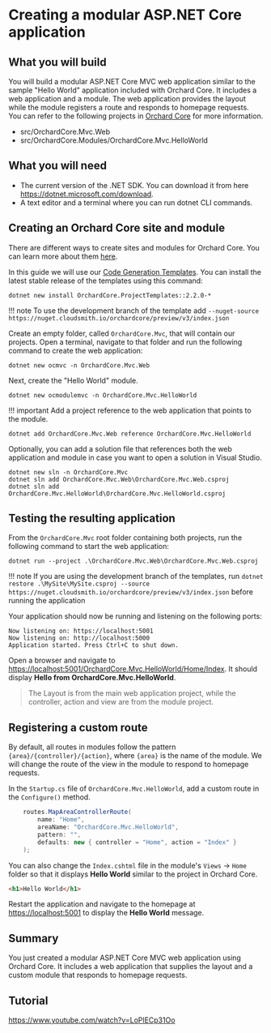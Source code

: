 # Creating a modular ASP.NET Core application

## What you will build

You will build a modular ASP.NET Core MVC web application similar to the sample "Hello World" application included with Orchard Core. It includes a web application and a module. The web application provides the layout while the module registers a route and responds to homepage requests. You can refer to the following projects in [Orchard Core](https://github.com/OrchardCMS/OrchardCore) for more information.

- src/OrchardCore.Mvc.Web
- src/OrchardCore.Modules/OrchardCore.Mvc.HelloWorld

## What you will need

- The current version of the .NET SDK. You can download it from here <https://dotnet.microsoft.com/download>.
- A text editor and a terminal where you can run dotnet CLI commands.

## Creating an Orchard Core site and module

There are different ways to create sites and modules for Orchard Core. You can learn more about them [here](../../getting-started/templates/README.md).

In this guide we will use our [Code Generation Templates](../../getting-started/templates/README.md). You can install the latest stable release of the templates using this command:

```dotnet new install OrchardCore.ProjectTemplates::2.2.0-*```

!!! note
    To use the development branch of the template add `--nuget-source https://nuget.cloudsmith.io/orchardcore/preview/v3/index.json`

Create an empty folder, called `OrchardCore.Mvc`, that will contain our projects. Open a terminal, navigate to that folder and run the following command to create the web application:

```dotnet new ocmvc -n OrchardCore.Mvc.Web```

Next, create the "Hello World" module.

```dotnet new ocmodulemvc -n OrchardCore.Mvc.HelloWorld```

!!! important
    Add a project reference to the web application that points to the module.

```dotnet add OrchardCore.Mvc.Web reference OrchardCore.Mvc.HelloWorld```

Optionally, you can add a solution file that references both the web application and module in case you want to open a solution in Visual Studio.

```
dotnet new sln -n OrchardCore.Mvc
dotnet sln add OrchardCore.Mvc.Web\OrchardCore.Mvc.Web.csproj
dotnet sln add OrchardCore.Mvc.HelloWorld\OrchardCore.Mvc.HelloWorld.csproj
```

## Testing the resulting application

From the `OrchardCore.Mvc` root folder containing both projects, run the following command to start the web application:

`dotnet run --project .\OrchardCore.Mvc.Web\OrchardCore.Mvc.Web.csproj`

!!! note
    If you are using the development branch of the templates, run `dotnet restore .\MySite\MySite.csproj --source https://nuget.cloudsmith.io/orchardcore/preview/v3/index.json` before running the application

Your application should now be running and listening on the following ports:

```
Now listening on: https://localhost:5001
Now listening on: http://localhost:5000
Application started. Press Ctrl+C to shut down.
```

Open a browser and navigate to <https://localhost:5001/OrchardCore.Mvc.HelloWorld/Home/Index>. It should display __Hello from OrchardCore.Mvc.HelloWorld__.

> The Layout is from the main web application project, while the controller, action and view are from the module project.

## Registering a custom route

By default, all routes in modules follow the pattern `{area}/{controller}/{action}`, where `{area}` is the name of the module. We will change the route of the view in the module to respond to homepage requests.

In the `Startup.cs` file of `OrchardCore.Mvc.HelloWorld`, add a custom route in the `Configure()` method.

```csharp
    routes.MapAreaControllerRoute(
        name: "Home",
        areaName: "OrchardCore.Mvc.HelloWorld",
        pattern: "",
        defaults: new { controller = "Home", action = "Index" }
    );
```

You can also change the `Index.cshtml` file in the module's `Views` -> `Home` folder so that it displays __Hello World__ similar to the project in Orchard Core.

```html
<h1>Hello World</h1>
```

Restart the application and navigate to the homepage at <https://localhost:5001> to display the __Hello World__ message.

## Summary

You just created a modular ASP.NET Core MVC web application using Orchard Core. It includes a web application that supplies the layout and a custom module that responds to homepage requests.

## Tutorial

<https://www.youtube.com/watch?v=LoPlECp31Oo>
